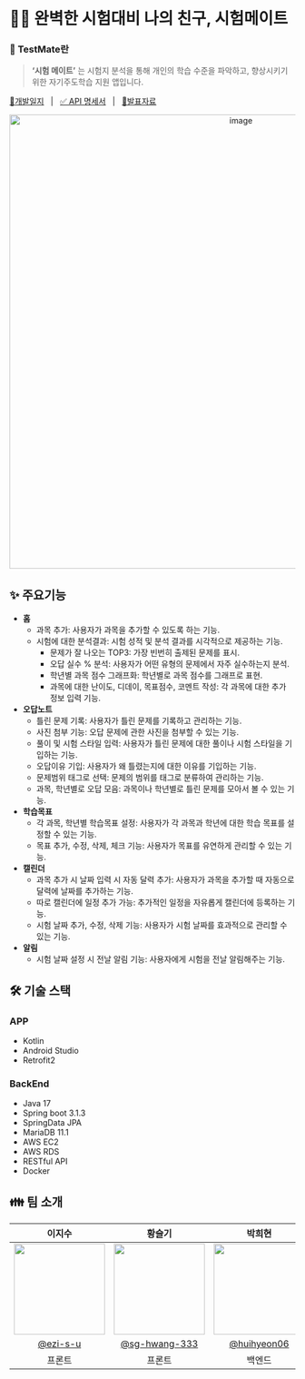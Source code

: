 # ✍🏻 완벽한 시험대비 나의 친구, 시험메이트 
### 📜 TestMate란
> **‘시험 메이트’** 는 시험지 분석을 통해 개인의 학습 수준을 파악하고, 향상시키기 위한 자기주도학습 지원 앱입니다.
<div align="left">
  <p>
    <a href="https://upbeat-cloudberry-c89.notion.site/cd9c20bf88f446dc9b552480b63e3892?v=5b61091d1803461faf2aab4902316278&pvs=4">📘개발일지</a>
    &nbsp; | &nbsp; 
    <a href="https://upbeat-cloudberry-c89.notion.site/API-52fb8a25ed6a40edbf6b2691bddbe3ab?pvs=4">✅ API 명세서</a>
    &nbsp; | &nbsp; 
    <a href="https://github.com/2023-Test-mate/.github/blob/main/%EC%8B%9C%ED%97%98%EB%A9%94%EC%9D%B4%ED%8A%B8%20%EA%B2%B0%EC%84%A0%ED%8F%89%EA%B0%80.pptx">📌발표자료</a>
  </p>
</div>


<div align="center">
<img width="800" alt="image" src="https://github.com/2023-Test-mate/.github/assets/103114387/8607cae2-8865-4a22-bd82-a9089f01478a">
</div>

## ✨ 주요기능
- **홈**
    - 과목 추가: 사용자가 과목을 추가할 수 있도록 하는 기능.
    - 시험에 대한 분석결과: 시험 성적 및 분석 결과를 시각적으로 제공하는 기능.
        - 문제가 잘 나오는 TOP3: 가장 빈번히 출제된 문제를 표시.
        - 오답 실수 % 분석: 사용자가 어떤 유형의 문제에서 자주 실수하는지 분석.
        - 학년별 과목 점수 그래프화: 학년별로 과목 점수를 그래프로 표현.
        - 과목에 대한 난이도, 디데이, 목표점수, 코멘트 작성: 각 과목에 대한 추가 정보 입력 기능.
- **오답노트**
    - 틀린 문제 기록: 사용자가 틀린 문제를 기록하고 관리하는 기능.
    - 사진 첨부 기능: 오답 문제에 관한 사진을 첨부할 수 있는 기능.
    - 풀이 및 시험 스타일 입력: 사용자가 틀린 문제에 대한 풀이나 시험 스타일을 기입하는 기능.
    - 오답이유 기입: 사용자가 왜 틀렸는지에 대한 이유를 기입하는 기능.
    - 문제범위 태그로 선택: 문제의 범위를 태그로 분류하여 관리하는 기능.
    - 과목, 학년별로 오답 모음: 과목이나 학년별로 틀린 문제를 모아서 볼 수 있는 기능.
- **학습목표**
    - 각 과목, 학년별 학습목표 설정: 사용자가 각 과목과 학년에 대한 학습 목표를 설정할 수 있는 기능.
    - 목표 추가, 수정, 삭제, 체크 기능: 사용자가 목표를 유연하게 관리할 수 있는 기능.
- **캘린더**
    - 과목 추가 시 날짜 입력 시 자동 달력 추가: 사용자가 과목을 추가할 때 자동으로 달력에 날짜를 추가하는 기능.
    - 따로 캘린더에 일정 추가 가능: 추가적인 일정을 자유롭게 캘린더에 등록하는 기능.
    - 시험 날짜 추가, 수정, 삭제 기능: 사용자가 시험 날짜를 효과적으로 관리할 수 있는 기능.
- **알림**
    - 시험 날짜 설정 시 전날 알림 기능: 사용자에게 시험을 전날 알림해주는 기능.
 

## 🛠 기술 스택
### APP
- Kotlin  
- Android Studio
- Retrofit2

### BackEnd
- Java 17
- Spring boot 3.1.3
- SpringData JPA
- MariaDB 11.1
- AWS EC2
- AWS RDS
- RESTful API
- Docker
  

## 👪 팀 소개

| 이지수 | 황슬기 | 박희현 | 임지현 | 황채원 |                                                                                                        
| :-----------: | :---------------: | :-------------: | :-------------: | :-------------: | 
|   <img width="160px" src="" />    | <img width="160px" src="" /> | <img width="160px" src="" /> | <img width="160px" src="" /> | <img width="160px" src="" /> |
|   [@ezi-s-u](https://github.com/ezi-s-u)   |    [@sg-hwang-333](https://github.com/sg-hwang-333)  | [@huihyeon06](https://github.com/huihyeon06)  |  [@mic050r](https://github.com/mic050r)  |  [@]()  |
| 프론트 | 프론트 | 백엔드 | 백엔드 | 디자인 | 

